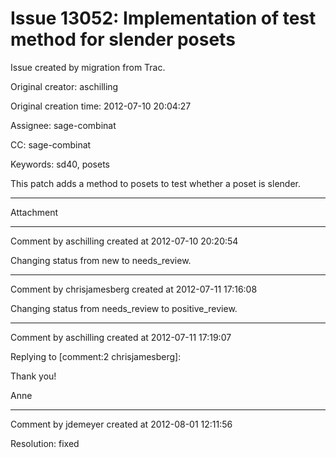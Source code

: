 # Issue 13052: Implementation of test method for slender posets

Issue created by migration from Trac.

Original creator: aschilling

Original creation time: 2012-07-10 20:04:27

Assignee: sage-combinat

CC:  sage-combinat

Keywords: sd40, posets

This patch adds a method to posets to test whether a poset is slender.


---

Attachment


---

Comment by aschilling created at 2012-07-10 20:20:54

Changing status from new to needs_review.


---

Comment by chrisjamesberg created at 2012-07-11 17:16:08

Changing status from needs_review to positive_review.


---

Comment by aschilling created at 2012-07-11 17:19:07

Replying to [comment:2 chrisjamesberg]:

Thank you!

Anne


---

Comment by jdemeyer created at 2012-08-01 12:11:56

Resolution: fixed
